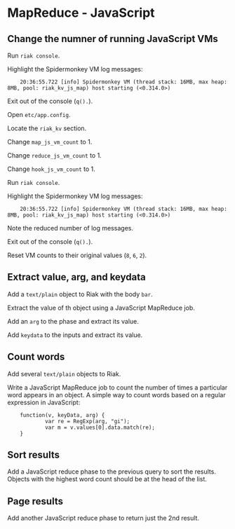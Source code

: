 # MapReduce - JavaScript

## Change the numner of running JavaScript VMs

Run `riak console`.

Highlight the Spidermonkey VM log messages:

        20:36:55.722 [info] Spidermonkey VM (thread stack: 16MB, max heap: 8MB, pool: riak_kv_js_map) host starting (<0.314.0>)

Exit out of the console (`q().`).

Open `etc/app.config`.

Locate the `riak_kv` section.

Change `map_js_vm_count` to 1.

Change `reduce_js_vm_count` to 1.

Change `hook_js_vm_count` to 1.

Run `riak console`.

Highlight the Spidermonkey VM log messages:

        20:36:55.722 [info] Spidermonkey VM (thread stack: 16MB, max heap: 8MB, pool: riak_kv_js_map) host starting (<0.314.0>)

Note the reduced number of log messages.

Exit out of the console (`q().`).

Reset VM counts to their original values (`8`, `6`, `2`).

## Extract value, arg, and keydata

Add a `text/plain` object to Riak with the body `bar`.

Extract the value of th object using a JavaScript MapReduce job.

Add an `arg` to the phase and extract its value.

Add `keydata` to the inputs and extract its value.

## Count words

Add several `text/plain` objects to Riak.

Write a JavaScript MapReduce job to count the number of times a particular word 
appears in an object. A simple way to count words based on a regular expression 
in JavaScript:

        function(v, keyData, arg) { 
                var re = RegExp(arg, "gi");
                var m = v.values[0].data.match(re);
        }

## Sort results

Add a JavaScript reduce phase to the previous query to sort the results. Objects 
with the highest word count should be at the head of the list.

## Page results

Add another JavaScript reduce phase to return just the 2nd result.
